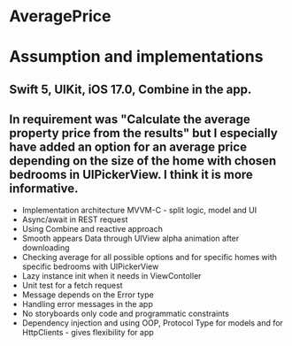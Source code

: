 # AveragePrice

# Assumption and implementations

## Swift 5, UIKit, iOS 17.0, Combine in the app.

## In requirement was "Calculate the average property price from the results" but I especially have added an option for an average price depending on the size of the home with chosen bedrooms in UIPickerView. I think it is more informative.

- Implementation architecture MVVM-C - split logic, model and UI
- Async/await in REST request
- Using Combine and reactive approach
- Smooth appears Data through UIView alpha animation after downloading
- Checking average for all possible options and for specific homes with specific bedrooms with UIPickerView
- Lazy instance init when it needs in ViewContoller
- Unit test for a fetch request
- Message depends on the Error type
- Handling error messages in the app
- No storyboards only code and programmatic constraints
- Dependency injection and using OOP,  Protocol Type for models and for HttpClients - gives flexibility for app
